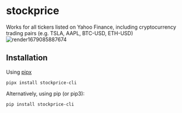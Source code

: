# stockprice

Works for all tickers listed on Yahoo Finance, including cryptocurrency trading pairs (e.g. TSLA, AAPL, BTC-USD, ETH-USD)
![render1679085887674](https://user-images.githubusercontent.com/95553476/226039291-a952a161-8e0b-424b-aba4-3fdfdf53e5c4.gif)


## Installation
Using [pipx](https://pypa.github.io/pipx/)
```
pipx install stockprice-cli
```

Alternatively, using pip (or pip3):
```
pip install stockprice-cli
```
